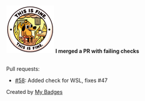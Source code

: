 <img src="https://github.com/my-badges/my-badges/blob/master/badges/this-is-fine/this-is-fine.png?raw=true" alt="I merged a PR with failing checks" title="I merged a PR with failing checks" width="128">
<strong>I merged a PR with failing checks</strong>
<br><br>

Pull requests:

- <a href="https://github.com/p0dalirius/Coercer/pull/58">#58</a>: Added check for WSL, fixes #47


Created by <a href="https://github.com/my-badges/my-badges">My Badges</a>